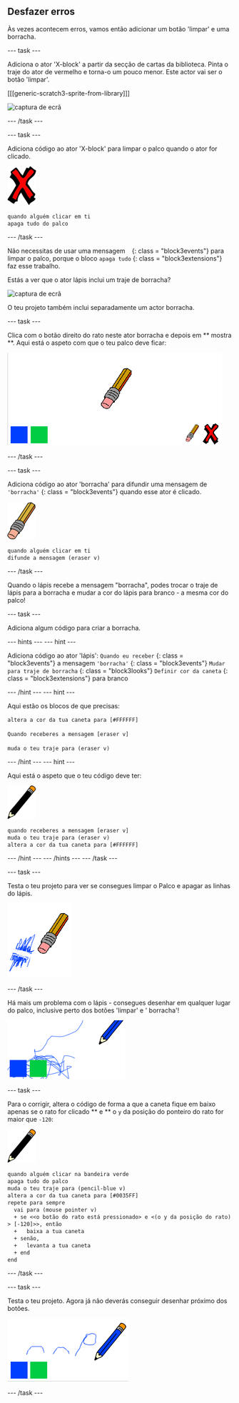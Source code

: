 ## Desfazer erros

Às vezes acontecem erros, vamos então adicionar um botão 'limpar' e uma borracha.

\--- task \---

Adiciona o ator 'X-block' a partir da secção de cartas da biblioteca. Pinta o traje do ator de vermelho e torna-o um pouco menor. Este actor vai ser o botão 'limpar'.

[[[generic-scratch3-sprite-from-library]]]

![captura de ecrã](images/paint-x.png)

\--- /task \---

\--- task \---

Adiciona código ao ator 'X-block' para limpar o palco quando o ator for clicado.

![cruz](images/cross.png)

```blocks3
quando alguém clicar em ti
apaga tudo do palco
```

\--- /task \---

Não necessitas de usar uma mensagem ` ` {: class = "block3events"} para limpar o palco, porque o bloco ` apaga tudo ` {: class = "block3extensions"} faz esse trabalho.

Estás a ver que o ator lápis inclui um traje de borracha?

![captura de ecrã](images/paint-eraser-costume.png)

O teu projeto também inclui separadamente um actor borracha.

\--- task \---

Clica com o botão direito do rato neste ator borracha e depois em ** mostra **. Aqui está o aspeto com que o teu palco deve ficar:

![captura de ecrã](images/paint-eraser-stage.png)

\--- /task \---

\--- task \---

Adiciona código ao ator 'borracha' para difundir uma mensagem de ` 'borracha' ` {: class = "block3events"} quando esse ator é clicado.

![borracha](images/eraser.png)

```blocks3
quando alguém clicar em ti
difunde a mensagem (eraser v)
```

\--- /task \---

Quando o lápis recebe a mensagem "borracha", podes trocar o traje de lápis para a borracha e mudar a cor do lápis para branco - a mesma cor do palco!

\--- task \---

Adiciona algum código para criar a borracha.

\--- hints \--- \--- hint \---

Adiciona código ao ator 'lápis': ` Quando eu receber ` {: class = "block3events"} a mensagem ` 'borracha' ` {: class = "block3events"} ` Mudar para traje de borracha ` {: class = "block3looks"} ` Definir cor da caneta ` {: class = "block3extensions"} para branco

\--- /hint \--- \--- hint \---

Aqui estão os blocos de que precisas:

```blocks3
altera a cor da tua caneta para [#FFFFFF]

Quando receberes a mensagem [eraser v]

muda o teu traje para (eraser v)
```

\--- /hint \--- \--- hint \---

Aqui está o aspeto que o teu código deve ter:

![lápis](images/pencil.png)

```blocks3
quando receberes a mensagem [eraser v]
muda o teu traje para (eraser v)
altera a cor da tua caneta para [#FFFFFF]
```

\--- /hint \--- \--- /hints \--- \--- /task \---

\--- task \---

Testa o teu projeto para ver se consegues limpar o Palco e apagar as linhas do lápis.

![captura de ecrã](images/paint-erase-test.png)

\--- /task \---

Há mais um problema com o lápis - consegues desenhar em qualquer lugar do palco, inclusive perto dos botões 'limpar' e ' borracha'!

![captura de ecrã](images/paint-draw-problem.png)

\--- task \---

Para o corrigir, altera o código de forma a que a caneta fique em baixo apenas se o rato for clicado ** e ** o ` y ` da posição do ponteiro do rato for maior que ` -120 `:

![lápis](images/pencil.png)

```blocks3
quando alguém clicar na bandeira verde
apaga tudo do palco
muda o teu traje para (pencil-blue v)
altera a cor da tua caneta para [#0035FF]
repete para sempre 
  vai para (mouse pointer v)
  + se <<o botão do rato está pressionado> e <(o y da posição do rato) > [-120]>>, então 
  +   baixa a tua caneta
  + senão, 
  +   levanta a tua caneta
  + end
end
```

\--- /task \---

\--- task \---

Testa o teu projeto. Agora já não deverás conseguir desenhar próximo dos botões.

![captura de ecrã](images/paint-fixed.png)

\--- /task \---